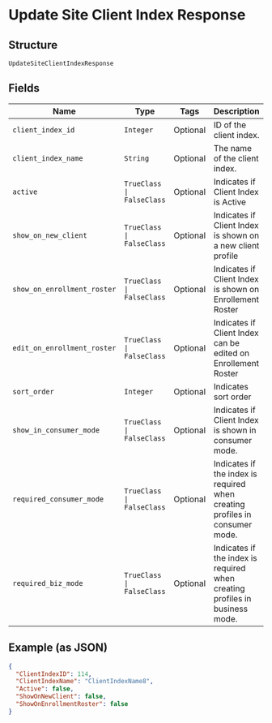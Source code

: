
# Update Site Client Index Response

## Structure

`UpdateSiteClientIndexResponse`

## Fields

| Name | Type | Tags | Description |
|  --- | --- | --- | --- |
| `client_index_id` | `Integer` | Optional | ID of the client index. |
| `client_index_name` | `String` | Optional | The name of the client index. |
| `active` | `TrueClass \| FalseClass` | Optional | Indicates if Client Index is Active |
| `show_on_new_client` | `TrueClass \| FalseClass` | Optional | Indicates if Client Index is shown on a new client profile |
| `show_on_enrollment_roster` | `TrueClass \| FalseClass` | Optional | Indicates if Client Index is shown on Enrollement Roster |
| `edit_on_enrollment_roster` | `TrueClass \| FalseClass` | Optional | Indicates if Client Index can be edited on Enrollement Roster |
| `sort_order` | `Integer` | Optional | Indicates sort order |
| `show_in_consumer_mode` | `TrueClass \| FalseClass` | Optional | Indicates if Client Index is shown in consumer mode. |
| `required_consumer_mode` | `TrueClass \| FalseClass` | Optional | Indicates if the index is required when creating profiles in consumer mode. |
| `required_biz_mode` | `TrueClass \| FalseClass` | Optional | Indicates if the index is required when creating profiles in business mode. |

## Example (as JSON)

```json
{
  "ClientIndexID": 114,
  "ClientIndexName": "ClientIndexName8",
  "Active": false,
  "ShowOnNewClient": false,
  "ShowOnEnrollmentRoster": false
}
```

